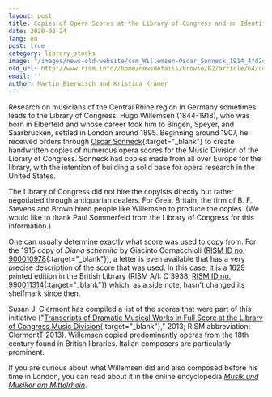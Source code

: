 ```yaml
---
layout: post
title: Copies of Opera Scores at the Library of Congress and an Identified Copyist
date: 2020-02-24
lang: en
post: true
category: library_stocks
image: "/images/news-old-website/csm_Willemsen-Oscar_Sonneck_1914_4fd2c19a9c.png"
old_url: http://www.rism.info//home/newsdetails/browse/62/article/64/copies-of-opera-scores-at-the-library-of-congress-and-an-identified-copyist.html
email: ''
author: Martin Bierwisch and Kristina Krämer
---
```


Research on musicians of the Central Rhine region in Germany sometimes leads to the Library of Congress. Hugo Willemsen (1844-1918), who was born in Elberfeld and whose career took him to Bingen, Speyer, and Saarbrücken, settled in London around 1895. Beginning around 1907, he received orders through [Oscar Sonneck](https://en.wikipedia.org/wiki/Oscar_Sonneck){:target="_blank"} to create handwritten copies of numerous opera scores for the Music Division of the Library of Congress. Sonneck had copies made from all over Europe for the library, with the intention of building a solid base for opera research in the United States.

The Library of Congress did not hire the copyists directly but rather negotiated through antiquarian dealers. For Great Britain, the firm of B. F. Stevens and Brown hired people like Willemsen to produce the copies. (We would like to thank Paul Sommerfeld from the Library of Congress for this information.)

One can usually determine exactly what score was used to copy from. For the 1915 copy of _Diana schernita_ by Giacinto Cornacchioli ([RISM ID no. 900010978](https://opac.rism.info/search?id=900010978&View=rism&Language=en){:target="_blank"}), a letter is even available that has a very precise description of the score that was used. In this case, it is a 1629 printed edition in the British Library (RISM A/I: C 3938, [RISM ID no. 990011314](https://opac.rism.info/search?id=990011314&View=rism&Language=en){:target="_blank"}) which, as a side note, hasn't changed its shelfmark since then.

Susan J. Clermont has compiled a list of the scores that were part of this initiative ("[Transcripts of Dramatic Musical Works in Full Score at the Library of Congress Music Division](https://www.loc.gov/rr/perform/fabiblgds.html){:target="_blank"}," 2013; RISM abbreviation: ClermontT 2013). Willemsen copied predominantly operas from the 18th century found in British libraries. Italian composers are particularly prominent.

If you are curious about what Willemsen did and also composed before his time in London, you can read about it in the online encyclopedia [_Musik und Musiker am Mittelrhein_](http://mmm2.mugemir.de/doku.php?id=willemsen).


